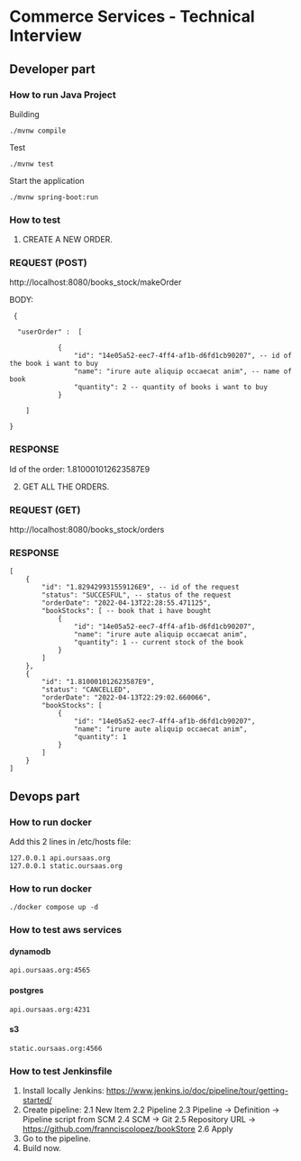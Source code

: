 # Commerce Services - Technical Interview

## Developer part
### How to run Java Project

Building
```shell
./mvnw compile
```

Test
```shell
./mvnw test
```

Start the application

```shell
./mvnw spring-boot:run
```

### How to test

1. CREATE A NEW ORDER.

### REQUEST (POST)

http://localhost:8080/books_stock/makeOrder

BODY:

```
 {

  "userOrder" :  [

            {
                "id": "14e05a52-eec7-4ff4-af1b-d6fd1cb90207", -- id of the book i want to buy
                "name": "irure aute aliquip occaecat anim", -- name of book
                "quantity": 2 -- quantity of books i want to buy
            }

    ]

}
```

### RESPONSE 

Id of the order: 1.810001012623587E9


2. GET ALL THE ORDERS.

### REQUEST (GET)

http://localhost:8080/books_stock/orders

### RESPONSE 
```
[
    {
        "id": "1.829429931559126E9", -- id of the request 
        "status": "SUCCESFUL", -- status of the request
        "orderDate": "2022-04-13T22:28:55.471125", 
        "bookStocks": [ -- book that i have bought
            {
                "id": "14e05a52-eec7-4ff4-af1b-d6fd1cb90207",
                "name": "irure aute aliquip occaecat anim",
                "quantity": 1 -- current stock of the book 
            }
        ]
    },
    {
        "id": "1.810001012623587E9",
        "status": "CANCELLED",
        "orderDate": "2022-04-13T22:29:02.660066",
        "bookStocks": [
            {
                "id": "14e05a52-eec7-4ff4-af1b-d6fd1cb90207",
                "name": "irure aute aliquip occaecat anim",
                "quantity": 1
            }
        ]
    }
]

```
## Devops part

### How to run docker

Add this 2 lines in /etc/hosts file:
```
127.0.0.1 api.oursaas.org
127.0.0.1 static.oursaas.org
```
### How to run docker

```shell
./docker compose up -d
```

### How to test aws services

#### dynamodb
```
api.oursaas.org:4565
```

#### postgres
```
api.oursaas.org:4231
```
#### s3
```
static.oursaas.org:4566
```
### How to test Jenkinsfile

1. Install locally Jenkins: https://www.jenkins.io/doc/pipeline/tour/getting-started/
2. Create pipeline:
     2.1 New Item
     2.2 Pipeline
     2.3 Pipeline -> Definition -> Pipeline script from SCM
     2.4 SCM -> Git
     2.5 Repository URL -> https://github.com/frannciscolopez/bookStore
     2.6 Apply
3. Go to the pipeline.
4. Build now.

